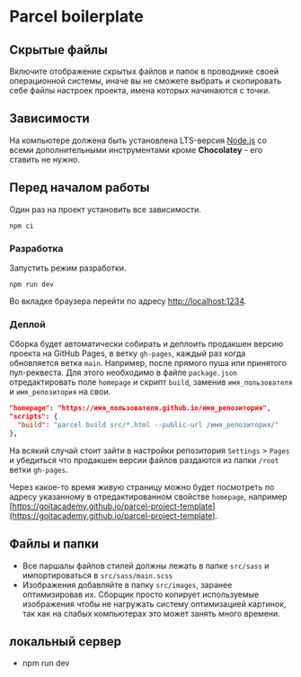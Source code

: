 # Parcel boilerplate

## Скрытые файлы

Включите отображение скрытых файлов и папок в проводнике своей операционной системы, иначе вы не
сможете выбрать и скопировать себе файлы настроек проекта, имена которых начинаются с точки.

## Зависимости

На компьютере должена быть установлена LTS-версия [Node.js](https://nodejs.org/en/) со всеми
дополнительными инструментами кроме **Chocolatey** - его ставить не нужно.

## Перед началом работы

Один раз на проект установить все зависимости.

```shell
npm ci
```

### Разработка

Запустить режим разработки.

```shell
npm run dev
```

Во вкладке браузера перейти по адресу [http://localhost:1234](http://localhost:1234).

### Деплой

Сборка будет автоматически собирать и деплоить продакшен версию проекта на GitHub Pages, в ветку
`gh-pages`, каждый раз когда обновляется ветка `main`. Например, после прямого пуша или принятого
пул-реквеста. Для этого необходимо в файле `package.json` отредактировать поле `homepage` и скрипт
`build`, заменив `имя_пользователя` и `имя_репозитория` на свои.

```json
"homepage": "https://имя_пользователя.github.io/имя_репозитория",
"scripts": {
  "build": "parcel build src/*.html --public-url /имя_репозитория/"
},
```

На всякий случай стоит зайти в настройки репозитория `Settings` > `Pages` и убедиться что продакшен
версии файлов раздаются из папки `/root` ветки `gh-pages`.

Через какое-то время живую страницу можно будет посмотреть по адресу указанному в отредактированном
свойстве `homepage`, например
[https://goitacademy.github.io/parcel-project-template](https://goitacademy.github.io/parcel-project-template).

## Файлы и папки

- Все паршалы файлов стилей должны лежать в папке `src/sass` и импортироваться в
  `src/sass/main.scss`
- Изображения добавляйте в папку `src/images`, заранее оптимизировав их. Сборщик просто копирует
  используемые изображения чтобы не нагружать систему оптимизацией картинок, так как на слабых
  компьютерах это может занять много времени.

## локальный сервер
 - npm run dev